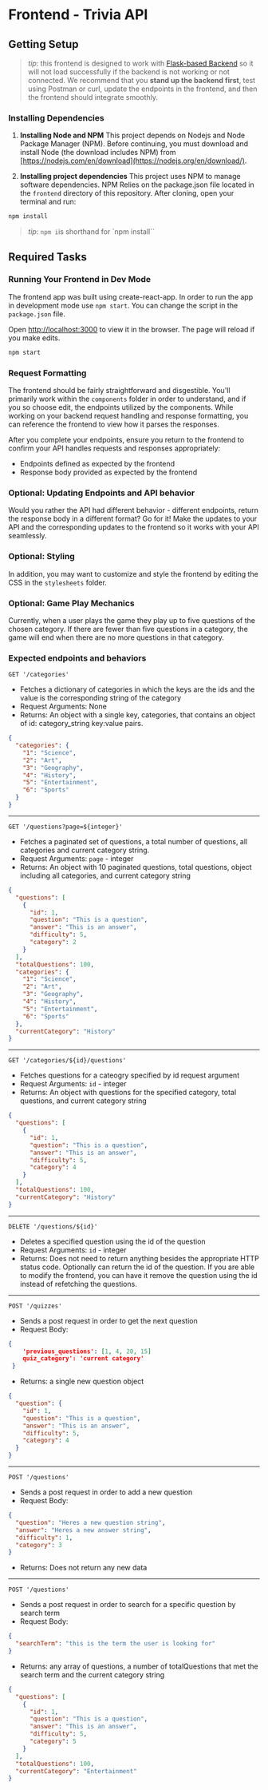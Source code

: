 # Frontend - Trivia API

## Getting Setup

> _tip_: this frontend is designed to work with [Flask-based Backend](../backend) so it will not load successfully if the backend is not working or not connected. We recommend that you **stand up the backend first**, test using Postman or curl, update the endpoints in the frontend, and then the frontend should integrate smoothly.

### Installing Dependencies

1. **Installing Node and NPM**
   This project depends on Nodejs and Node Package Manager (NPM). Before continuing, you must download and install Node (the download includes NPM) from [https://nodejs.com/en/download](https://nodejs.org/en/download/).

2. **Installing project dependencies**
   This project uses NPM to manage software dependencies. NPM Relies on the package.json file located in the `frontend` directory of this repository. After cloning, open your terminal and run:

```bash
npm install
```

> _tip_: `npm i`is shorthand for `npm install``

## Required Tasks

### Running Your Frontend in Dev Mode

The frontend app was built using create-react-app. In order to run the app in development mode use `npm start`. You can change the script in the `package.json` file.

Open [http://localhost:3000](http://localhost:3000) to view it in the browser. The page will reload if you make edits.

```bash
npm start
```

### Request Formatting

The frontend should be fairly straightforward and disgestible. You'll primarily work within the `components` folder in order to understand, and if you so choose edit, the endpoints utilized by the components. While working on your backend request handling and response formatting, you can reference the frontend to view how it parses the responses.

After you complete your endpoints, ensure you return to the frontend to confirm your API handles requests and responses appropriately:

- Endpoints defined as expected by the frontend
- Response body provided as expected by the frontend

### Optional: Updating Endpoints and API behavior

Would you rather the API had different behavior - different endpoints, return the response body in a different format? Go for it! Make the updates to your API and the corresponding updates to the frontend so it works with your API seamlessly.

### Optional: Styling

In addition, you may want to customize and style the frontend by editing the CSS in the `stylesheets` folder.

### Optional: Game Play Mechanics

Currently, when a user plays the game they play up to five questions of the chosen category. If there are fewer than five questions in a category, the game will end when there are no more questions in that category.


### Expected endpoints and behaviors

`GET '/categories'`

- Fetches a dictionary of categories in which the keys are the ids and the value is the corresponding string of the category
- Request Arguments: None
- Returns: An object with a single key, categories, that contains an object of id: category_string key:value pairs.

```json
{
  "categories": {
    "1": "Science",
    "2": "Art",
    "3": "Geography",
    "4": "History",
    "5": "Entertainment",
    "6": "Sports"
  }
}
```

---

`GET '/questions?page=${integer}'`

- Fetches a paginated set of questions, a total number of questions, all categories and current category string.
- Request Arguments: `page` - integer
- Returns: An object with 10 paginated questions, total questions, object including all categories, and current category string

```json
{
  "questions": [
    {
      "id": 1,
      "question": "This is a question",
      "answer": "This is an answer",
      "difficulty": 5,
      "category": 2
    }
  ],
  "totalQuestions": 100,
  "categories": {
    "1": "Science",
    "2": "Art",
    "3": "Geography",
    "4": "History",
    "5": "Entertainment",
    "6": "Sports"
  },
  "currentCategory": "History"
}
```

---

`GET '/categories/${id}/questions'`

- Fetches questions for a cateogry specified by id request argument
- Request Arguments: `id` - integer
- Returns: An object with questions for the specified category, total questions, and current category string

```json
{
  "questions": [
    {
      "id": 1,
      "question": "This is a question",
      "answer": "This is an answer",
      "difficulty": 5,
      "category": 4
    }
  ],
  "totalQuestions": 100,
  "currentCategory": "History"
}
```

---

`DELETE '/questions/${id}'`

- Deletes a specified question using the id of the question
- Request Arguments: `id` - integer
- Returns: Does not need to return anything besides the appropriate HTTP status code. Optionally can return the id of the question. If you are able to modify the frontend, you can have it remove the question using the id instead of refetching the questions.

---

`POST '/quizzes'`

- Sends a post request in order to get the next question
- Request Body:

```json
{
    'previous_questions': [1, 4, 20, 15]
    quiz_category': 'current category'
 }
```

- Returns: a single new question object

```json
{
  "question": {
    "id": 1,
    "question": "This is a question",
    "answer": "This is an answer",
    "difficulty": 5,
    "category": 4
  }
}
```

---

`POST '/questions'`

- Sends a post request in order to add a new question
- Request Body:

```json
{
  "question": "Heres a new question string",
  "answer": "Heres a new answer string",
  "difficulty": 1,
  "category": 3
}
```

- Returns: Does not return any new data

---

`POST '/questions'`

- Sends a post request in order to search for a specific question by search term
- Request Body:

```json
{
  "searchTerm": "this is the term the user is looking for"
}
```

- Returns: any array of questions, a number of totalQuestions that met the search term and the current category string

```json
{
  "questions": [
    {
      "id": 1,
      "question": "This is a question",
      "answer": "This is an answer",
      "difficulty": 5,
      "category": 5
    }
  ],
  "totalQuestions": 100,
  "currentCategory": "Entertainment"
}
```
